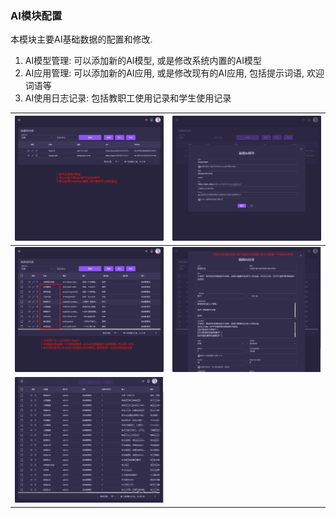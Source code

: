 ### AI模块配置

本模块主要AI基础数据的配置和修改.

1. AI模型管理: 可以添加新的AI模型, 或是修改系统内置的AI模型
2. AI应用管理: 可以添加新的AI应用, 或是修改现有的AI应用, 包括提示词语, 欢迎词语等
3. AI使用日志记录: 包括教职工使用记录和学生使用记录

| <img src="./images/AIChat-51.png" > | <img src="./images/AIChat-52.png" > |
|------------------------------------------|------------------------------------------|
| <img src="./images/AIChat-53.png" > | <img src="./images/AIChat-54.png" > |
| <img src="./images/AIChat-55.png" > |  |
